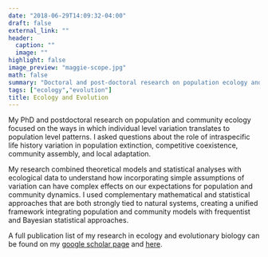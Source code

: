 ```yaml
---
date: "2018-06-29T14:09:32-04:00"
draft: false
external_link: ""
header:
  caption: ""
  image: ""
highlight: false
image_preview: "maggie-scope.jpg"
math: false
summary: "Doctoral and post-doctoral research on population ecology and evolution"
tags: ["ecology","evolution"]
title: Ecology and Evolution
---
```


My PhD and postdoctoral research on population and community ecology focused on the ways in which individual level variation translates to population level patterns. I asked questions about the role of intraspecific life history variation in population extinction, competitive coexistence, community assembly, and local adaptation. 

My research combined theoretical models and statistical analyses with ecological data to understand how incorporating simple assumptions of variation can have complex effects on our expectations for population and community dynamics. I used complementary mathematical and statistical approaches that are both strongly tied to natural systems, creating a unified framework integrating population and community models with frequentist and Bayesian statistical approaches.

A full publication list of my research in ecology and evolutionary biology can be found on my [google scholar page](https://scholar.google.com/citations?user=vAlHa8wAAAAJ) and [here](publication/full_pub_list).



